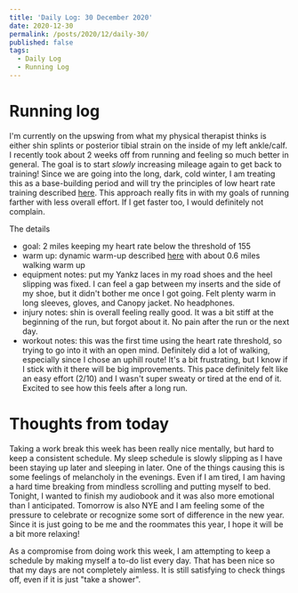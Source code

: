 ```yaml
---
title: 'Daily Log: 30 December 2020'
date: 2020-12-30
permalink: /posts/2020/12/daily-30/
published: false
tags:
  - Daily Log
  - Running Log
---
```


# Running log

I'm currently on the upswing from what my physical therapist thinks is either shin splints or posterior tibial strain on the inside of my left ankle/calf. I recently took about 2 weeks off from running and feeling so much better in general. The goal is to start *slowly* increasing mileage again to get back to training! Since we are going into the long, dark, cold winter, I am treating this as a base-building period and will try the principles of low heart rate training described [here](https://www.runtothefinish.com/how-to-low-heart-rate-training/). This approach really fits in with my goals of running farther with less overall effort. If I get faster too, I would definitely not complain.

The details
- goal: 2 miles keeping my heart rate below the threshold of 155
- warm up: dynamic warm-up described [here](https://www.runtothefinish.com/low-heart-rate-training-plans/) with about 0.6 miles walking warm up
- equipment notes: put my Yankz laces in my road shoes and the heel slipping was fixed. I can feel a gap between my inserts and the side of my shoe, but it didn't bother me once I got going. Felt plenty warm in long sleeves, gloves, and Canopy jacket. No headphones.
- injury notes: shin is overall feeling really good. It was a bit stiff at the beginning of the run, but forgot about it. No pain after the run or the next day.
- workout notes: this was the first time using the heart rate threshold, so trying to go into it with an open mind. Definitely did a lot of walking, especially since I chose an uphill route! It's a bit frustrating, but I know if I stick with it there will be big improvements. This pace definitely felt like an easy effort (2/10) and I wasn't super sweaty or tired at the end of it. Excited to see how this feels after a long run.

# Thoughts from today

Taking a work break this week has been really nice mentally, but hard to keep a consistent schedule. My sleep schedule is slowly slipping as I have been staying up later and sleeping in later. One of the things causing this is some feelings of melancholy in the evenings. Even if I am tired, I am having a hard time breaking from mindless scrolling and putting myself to bed. Tonight, I wanted to finish my audiobook and it was also more emotional than I anticipated. Tomorrow is also NYE and I am feeling some of the pressure to celebrate or recognize some sort of difference in the new year. Since it is just going to be me and the roommates this year, I hope it will be a bit more relaxing!

As a compromise from doing work this week, I am attempting to keep a schedule by making myself a to-do list every day. That has been nice so that my days are not completely aimless. It is still satisfying to check things off, even if it is just "take a shower".
